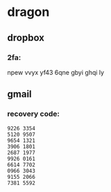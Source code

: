 # dragon
## dropbox
### 2fa: 
npew vvyx yf43 6qne gbyi ghqi ly

## gmail
### recovery code:
```
9226 3354
5120 9507
9654 1321
3906 1801
2687 1977
9926 0161
6614 7702
0966 3043
9155 2066
7381 5592
```
